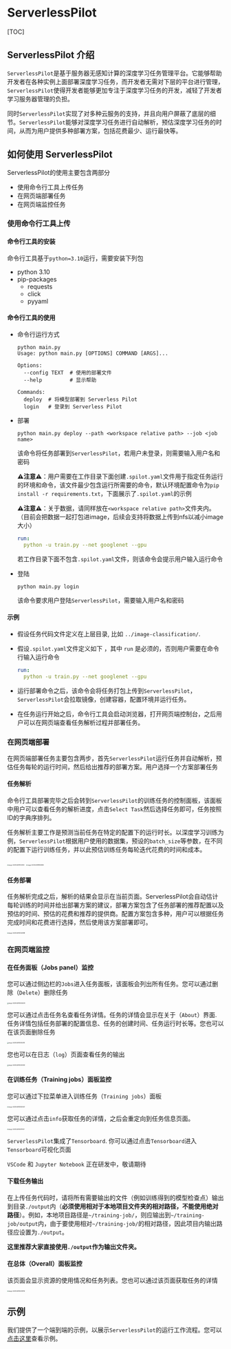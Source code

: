 # ServerlessPilot

[TOC]

## ServerlessPilot 介绍

`ServerlessPilot`是基于服务器无感知计算的深度学习任务管理平台。它能够帮助开发者在各种实例上面部署深度学习任务，而开发者无需对下层的平台进行管理，`ServerlessPilot`使得开发者能够更加专注于深度学习任务的开发，减轻了开发者学习服务器管理的负担。

同时`ServerlessPilot`实现了对多种云服务的支持，并且向用户屏蔽了底层的细节。`ServerlessPilot`能够对深度学习任务进行自动解析，预估深度学习任务的时间，从而为用户提供多种部署方案，包括花费最少、运行最快等。

## 如何使用 ServerlessPilot

ServerlessPilot的使用主要包含两部分

- 使用命令行工具上传任务
- 在网页端部署任务
- 在网页端监控任务

### 使用命令行工具上传

#### 命令行工具的安装

命令行工具基于`python=3.10`运行，需要安装下列包

- python 3.10
- pip-packages
  - requests
  - click
  - pyyaml

#### 命令行工具的使用

- 命令行运行方式

  ```shell
  python main.py                              
  Usage: python main.py [OPTIONS] COMMAND [ARGS]...
  
  Options:
    --config TEXT  # 使用的部署文件
    --help         # 显示帮助
  
  Commands:
    deploy  # 将模型部署到 Serverless Pilot
    login   # 登录到 Serverless Pilot
  ```

- 部署

  ```shell
  python main.py deploy --path <workspace relative path> --job <job name>
  ```

  该命令将任务部署到`ServerlessPilot`，若用户未登录，则需要输入用户名和密码

  **⚠️注意⚠️**：用户需要在工作目录下面创建`.spilot.yaml`文件用于指定任务运行的环境和命令，该文件最少包含运行所需要的命令，默认环境配置命令为`pip install -r requirements.txt`，下面展示了`.spilot.yaml`的示例

  **⚠️注意⚠️**：关于数据，请同样放在`<workspace relative path>`文件夹内。（目前会把数据一起打包进image，后续会支持将数据上传到nfs以减小image大小）

  ```yaml
  run: 
    python -u train.py --net googlenet --gpu
  ```

  若工作目录下面不包含`.spilot.yaml`文件，则该命令会提示用户输入运行命令

- 登陆

  ```shell
  python main.py login
  ```

  该命令要求用户登陆`ServerlessPilot`，需要输入用户名和密码

#### 示例

- 假设任务代码文件定义在上层目录, 比如 `../image-classification/`.

- 假设`.spilot.yaml`文件定义如下 ，其中 `run` 是必须的，否则用户需要在命令行输入运行命令

  ```yaml
  run: 
    python -u train.py --net googlenet --gpu
  ```

- 运行部署命令之后，该命令会将任务打包上传到`ServerlessPilot`，`ServerlessPilot`会拉取镜像，创建容器，配置环境并运行任务。

- 在任务运行开始之后，命令行工具会启动浏览器，打开网页端控制台，之后用户可以在网页端查看任务解析过程并部署任务。

### 在网页端部署

在网页端部署任务主要包含两步，首先`ServerlessPilot`运行任务并自动解析，预估任务每轮的运行时间，然后给出推荐的部署方案。用户选择一个方案部署任务

#### 任务解析

命令行工具部署完毕之后会转到`ServerlessPilot`的训练任务的控制面板，该面板中用户可以查看任务的解析进度，点击`Select Task`然后选择任务即可，任务按照ID的字典序排列。

任务解析主要工作是预测当前任务在特定的配置下的运行时长。以深度学习训练为例，`ServerlessPilot`根据用户使用的数据集，预设的`batch_size`等参数，在不同的配置下运行训练任务，并以此预估训练任务每轮迭代花费的时间和成本。

<img src="assets/image-20230426181534100.png" alt="image-20230426181534100" style="zoom:20%;" />

<img src="assets/image-20230426181836958.png" alt="image-20230426181836958" style="zoom:20%;" />

#### 任务部署

任务解析完成之后，解析的结果会显示在当前页面。ServerlessPilot会自动估计每轮训练的时间并给出部署方案的建议，部署方案包含了任务部署的推荐配置以及预估的时间、预估的花费和推荐的提供商。配置方案包含多种，用户可以根据任务完成时间和花费进行选择，然后使用该方案部署即可。

<img src="assets/image-20230426182024988.png" alt="image-20230426182024988" style="zoom:20%;" />

### 在网页端监控

#### 在任务面板（Jobs panel）监控 

您可以通过侧边栏的`Jobs`进入任务面板，该面板会列出所有任务。您可以通过删除（`Delete`）删除任务

<img src="assets/image-20230426182604439.png" alt="image-20230426182604439" style="zoom:20%;" />

您可以通过点击任务名查看任务详情。任务的详情会显示在关于（`About`）界面.  任务详情包括任务部署的配置信息、任务的创建时间、任务运行时长等。您也可以在该页面删除任务

<img src="assets/image-20230426183045318.png" alt="image-20230426183045318" style="zoom:20%;" />

您也可以在日志（`log`）页面查看任务的输出

<img src="assets/image-20230426183220394.png" alt="image-20230426183220394" style="zoom:20%;" />

#### 在训练任务（Training jobs）面板监控

您可以通过下拉菜单进入训练任务（`Training jobs`）面板

<img src="assets/image-20230426183533407.png" alt="image-20230426183533407" style="zoom:20%;" />

您可以通过点击`info`获取任务的详情，之后会重定向到任务信息页面。

<img src="assets/image-20230426184011347.png" alt="image-20230426184011347" style="zoom:20%;" />

`ServerlessPilot`集成了`Tensorboard`. 你可以通过点击`Tensorboard`进入`Tensorboard`可视化页面

`VSCode` 和 `Jupyter Notebook` 正在研发中，敬请期待

#### 下载任务输出

在上传任务代码时，请将所有需要输出的文件（例如训练得到的模型检查点）输出到目录`./output`内（**必须使用相对于本地项目文件夹的相对路径，不能使用绝对路径**）。例如，本地项目路径是`~/training-job/`，则应输出到`~/training-job/output`内，由于要使用相对`~/training-job/`的相对路径，因此项目内输出路径应设置为`./output`。

**这里推荐大家直接使用`./output`作为输出文件夹。**

#### 在总体（Overall）面板监控

该页面会显示资源的使用情况和任务列表。您也可以通过该页面获取任务的详情

<img src="assets/image-20230426184208766.png" alt="image-20230426184208766" style="zoom:20%;" />



## 示例

我们提供了一个端到端的示例，以展示`ServerlessPilot`的运行工作流程。您可以[点击这里](https://disk.pku.edu.cn:443/link/CC7619B71190026088E7B1D8FC206C55)查看示例。


